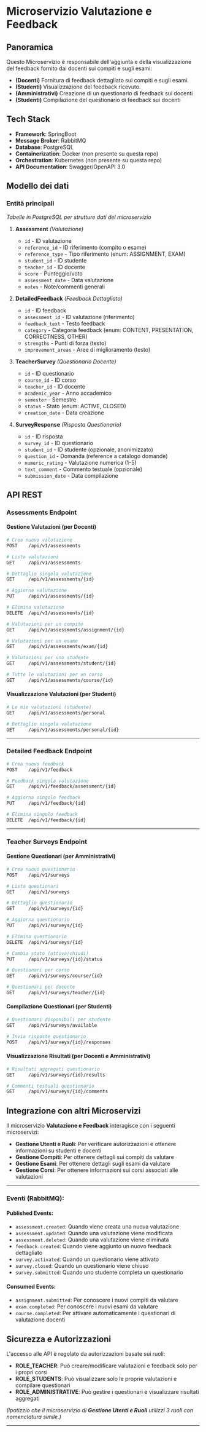 # Microservizio Valutazione e Feedback

## Panoramica
Questo Microservizio è responsabile dell'aggiunta e della visualizzazione del feedback fornito dai docenti sui compiti e sugli esami:
- **(Docenti)** Fornitura di feedback dettagliato sui compiti e sugli esami.
- **(Studenti)** Visualizzazione del feedback ricevuto.
- **(Amministrativi)** Creazione di un questionario di feedback sui docenti
- **(Studenti)** Compilazione del questionario di feedback sui docenti

## Tech Stack
- **Framework**: SpringBoot
- **Message Broker**: RabbitMQ
- **Database**: PostgreSQL
- **Containerization**: Docker (non presente su questa repo)
- **Orchestration**: Kubernetes (non presente su questa repo)
- **API Documentation**: Swagger/OpenAPI 3.0

## Modello dei dati

### Entità principali
*Tabelle in PostgreSQL per strutture dati del microservizio*

1. **Assessment** *(Valutazione)*
   - `id` - ID valutazione
   - `reference_id` - ID riferimento (compito o esame)
   - `reference_type` - Tipo riferimento (enum: ASSIGNMENT, EXAM)
   - `student_id` - ID studente
   - `teacher_id` - ID docente
   - `score` - Punteggio/voto
   - `assessment_date` - Data valutazione
   - `notes` - Note/commenti generali

2. **DetailedFeedback** *(Feedback Dettagliato)*
   - `id` - ID feedback
   - `assessment_id` - ID valutazione (riferimento)
   - `feedback_text` - Testo feedback
   - `category` - Categoria feedback (enum: CONTENT, PRESENTATION, CORRECTNESS, OTHER)
   - `strengths` - Punti di forza (testo)
   - `improvement_areas` - Aree di miglioramento (testo)

3. **TeacherSurvey** *(Questionario Docente)*
   - `id` - ID questionario
   - `course_id` - ID corso
   - `teacher_id` - ID docente
   - `academic_year` - Anno accademico
   - `semester` - Semestre
   - `status` - Stato (enum: ACTIVE, CLOSED)
   - `creation_date` - Data creazione

4. **SurveyResponse** *(Risposta Questionario)*
   - `id` - ID risposta
   - `survey_id` - ID questionario
   - `student_id` - ID studente (opzionale, anonimizzato)
   - `question_id` - Domanda (reference a catalogo domande)
   - `numeric_rating` - Valutazione numerica (1-5)
   - `text_comment` - Commento testuale (opzionale)
   - `submission_date` - Data compilazione

## API REST

### Assessments Endpoint

#### Gestione Valutazioni (per Docenti)
```bash
# Crea nuova valutazione
POST    /api/v1/assessments

# Lista valutazioni
GET     /api/v1/assessments

# Dettaglio singola valutazione
GET     /api/v1/assessments/{id}

# Aggiorna valutazione
PUT     /api/v1/assessments/{id}

# Elimina valutazione
DELETE  /api/v1/assessments/{id}

# Valutazioni per un compito
GET     /api/v1/assessments/assignment/{id}

# Valutazioni per un esame
GET     /api/v1/assessments/exam/{id}

# Valutazioni per uno studente
GET     /api/v1/assessments/student/{id}

# Tutte le valutazioni per un corso
GET     /api/v1/assessments/course/{id}
```

#### Visualizzazione Valutazioni (per Studenti)
```bash
# Le mie valutazioni (studente)
GET     /api/v1/assessments/personal

# Dettaglio singola valutazione
GET     /api/v1/assessments/personal/{id}
```

---

### Detailed Feedback Endpoint

```bash
# Crea nuovo feedback
POST    /api/v1/feedback

# Feedback singola valutazione
GET     /api/v1/feedback/assessment/{id}

# Aggiorna singolo feedback
PUT     /api/v1/feedback/{id}

# Elimina singolo feedback
DELETE  /api/v1/feedback/{id}
```

---

### Teacher Surveys Endpoint

#### Gestione Questionari (per Amministrativi)
```bash
# Crea nuovo questionario
POST    /api/v1/surveys

# Lista questionari
GET     /api/v1/surveys

# Dettaglio questionario
GET     /api/v1/surveys/{id}

# Aggiorna questionario
PUT     /api/v1/surveys/{id}

# Elimina questionario
DELETE  /api/v1/surveys/{id}

# Cambia stato (attiva/chiudi)
PUT     /api/v1/surveys/{id}/status

# Questionari per corso
GET     /api/v1/surveys/course/{id}

# Questionari per docente
GET     /api/v1/surveys/teacher/{id}
```

#### Compilazione Questionari (per Studenti)
```bash
# Questionari disponibili per studente
GET     /api/v1/surveys/available

# Invia risposte questionario
POST    /api/v1/surveys/{id}/responses
```

#### Visualizzazione Risultati (per Docenti e Amministrativi)
```bash
# Risultati aggregati questionario
GET     /api/v1/surveys/{id}/results

# Commenti testuali questionario
GET     /api/v1/surveys/{id}/comments
```

## Integrazione con altri Microservizi

Il microservizio **Valutazione e Feedback** interagisce con i seguenti microservizi:

- **Gestione Utenti e Ruoli**: Per verificare autorizzazioni e ottenere informazioni su studenti e docenti
- **Gestione Compiti**: Per ottenere dettagli sui compiti da valutare
- **Gestione Esami**: Per ottenere dettagli sugli esami da valutare
- **Gestione Corsi**: Per ottenere informazioni sui corsi associati alle valutazioni

---

### Eventi (RabbitMQ):

#### Published Events:
- `assessment.created`: Quando viene creata una nuova valutazione
- `assessment.updated`: Quando una valutazione viene modificata
- `assessment.deleted`: Quando una valutazione viene eliminata
- `feedback.created`: Quando viene aggiunto un nuovo feedback dettagliato
- `survey.activated`: Quando un questionario viene attivato
- `survey.closed`: Quando un questionario viene chiuso
- `survey.submitted`: Quando uno studente completa un questionario

#### Consumed Events:
- `assignment.submitted`: Per conoscere i nuovi compiti da valutare
- `exam.completed`: Per conoscere i nuovi esami da valutare
- `course.completed`: Per attivare automaticamente i questionari di valutazione docenti

## Sicurezza e Autorizzazioni

L'accesso alle API è regolato da autorizzazioni basate sui ruoli:

- **ROLE_TEACHER**: Può creare/modificare valutazioni e feedback solo per i propri corsi
- **ROLE_STUDENTS**: Può visualizzare solo le proprie valutazioni e compilare questionari
- **ROLE_ADMINISTRATIVE**: Può gestire i questionari e visualizzare risultati aggregati

_(Ipotizzio che il microservizio di **Gestione Utenti e Ruoli** utilizzi 3 ruoli con nomenclatura simile.)_

---
